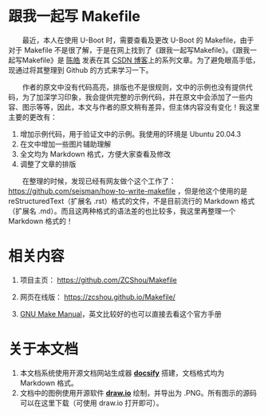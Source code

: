 # 跟我一起写 Makefile
&emsp;&emsp;最近，本人在使用 U-Boot 时，需要查看及更改 U-Boot 的 Makefile，由于对于 Makefile 不是很了解，于是在网上找到了《跟我一起写Makefile》。《跟我一起写Makefile》是 [陈皓](https://coolshell.cn/haoel) 发表在其 [CSDN 博客](https://blog.csdn.net/haoel/article/details/2886)上的系列文章。为了避免眼高手低，现通过将其整理到 Github 的方式来学习一下。

&emsp;&emsp;作者的原文中没有代码高亮，排版也不是很规则，文中的示例也没有提供代码，为了加深学习印象，我会提供完整的示例代码，并在原文中会添加了一些内容、图示等等，因此，本文与作者的原文稍有差异，但主体内容没有变化！我这里主要的更改有：
1. 增加示例代码，用于验证文中的示例。我使用的环境是 Ubuntu 20.04.3
2. 在文中增加一些图片辅助理解
3. 全文均为 Markdown 格式，方便大家查看及修改
4. 调整了文章的排版

&emsp;&emsp;在整理的时候，发现已经有网友做个这个工作了：https://github.com/seisman/how-to-write-makefile ，但是他这个使用的是 reStructuredText（扩展名 .rst）格式的文件，不是目前流行的 Markdown 格式（扩展名 .md）。而且这两种格式的语法差的也比较多，我这里再整理一个 Markdown 格式的！

# 相关内容
1. 项目主页： https://github.com/ZCShou/Makefile

2. 网页在线版： https://zcshou.github.io/Makefile/

3. [GNU Make Manual](https://www.gnu.org/software/make/manual/)，英文比较好的也可以直接去看这个官方手册

# 关于本文档
1. 本文档系统使用开源文档网站生成器 **[docsify](https://docsify.js.org/#/)** 搭建，文档格式均为 Markdown 格式。
2. 文档中的图例使用开源软件 **[draw.io](https://www.diagrams.net/)** 绘制，并导出为 .PNG。所有图示的源码可以在这里下载（可使用 draw.io 打开即可）。
